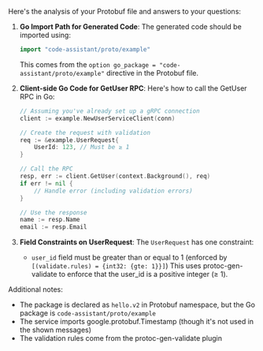 Here's the analysis of your Protobuf file and answers to your questions:

1. **Go Import Path for Generated Code**:
   The generated code should be imported using:
   ```go
   import "code-assistant/proto/example"
   ```
   This comes from the `option go_package = "code-assistant/proto/example"` directive in the Protobuf file.

2. **Client-side Go Code for GetUser RPC**:
   Here's how to call the GetUser RPC in Go:
   ```go
   // Assuming you've already set up a gRPC connection
   client := example.NewUserServiceClient(conn)
   
   // Create the request with validation
   req := &example.UserRequest{
       UserId: 123, // Must be ≥ 1
   }
   
   // Call the RPC
   resp, err := client.GetUser(context.Background(), req)
   if err != nil {
       // Handle error (including validation errors)
   }
   
   // Use the response
   name := resp.Name
   email := resp.Email
   ```

3. **Field Constraints on UserRequest**:
   The `UserRequest` has one constraint:
   - `user_id` field must be greater than or equal to 1 (enforced by `[(validate.rules) = {int32: {gte: 1}}]`)
   This uses protoc-gen-validate to enforce that the user_id is a positive integer (≥ 1).

Additional notes:
- The package is declared as `hello.v2` in Protobuf namespace, but the Go package is `code-assistant/proto/example`
- The service imports google.protobuf.Timestamp (though it's not used in the shown messages)
- The validation rules come from the protoc-gen-validate plugin